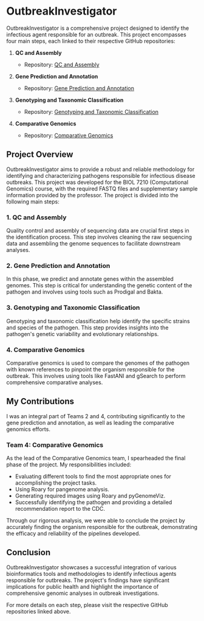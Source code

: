 # OutbreakInvestigator

OutbreakInvestigator is a comprehensive project designed to identify the infectious agent responsible for an outbreak. This project encompasses four main steps, each linked to their respective GitHub repositories:

1. **QC and Assembly**
   - Repository: [QC and Assembly](https://github.com/ayushilal20/OutbreakInvestigator-QC_Assembly)

2. **Gene Prediction and Annotation**
   - Repository: [Gene Prediction and Annotation](https://github.com/ayushilal20/OutbreakInvestigator-Gene_Prediction_Annotation)

3. **Genotyping and Taxonomic Classification**
   - Repository: [Genotyping and Taxonomic Classification](https://github.com/ayushilal20/OutbreakInvestigator-Genotyping_TaxonomicClassification)
4. **Comparative Genomics**
   - Repository: [Comparative Genomics](https://github.com/ayushilal20/OutbreakInvestigator-ComparativeGenomics)

## Project Overview

OutbreakInvestigator aims to provide a robust and reliable methodology for identifying and characterizing pathogens responsible for infectious disease outbreaks. This project was developed for the BIOL 7210 (Computational Genomics) course, with the required FASTQ files and supplementary sample information provided by the professor. The project is divided into the following main steps:

### 1. QC and Assembly
Quality control and assembly of sequencing data are crucial first steps in the identification process. This step involves cleaning the raw sequencing data and assembling the genome sequences to facilitate downstream analyses.

### 2. Gene Prediction and Annotation
In this phase, we predict and annotate genes within the assembled genomes. This step is critical for understanding the genetic content of the pathogen and involves using tools such as Prodigal and Bakta.

### 3. Genotyping and Taxonomic Classification
Genotyping and taxonomic classification help identify the specific strains and species of the pathogen. This step provides insights into the pathogen's genetic variability and evolutionary relationships.

### 4. Comparative Genomics
Comparative genomics is used to compare the genomes of the pathogen with known references to pinpoint the organism responsible for the outbreak. This involves using tools like FastANI and gSearch to perform comprehensive comparative analyses.

## My Contributions

I was an integral part of Teams 2 and 4, contributing significantly to the gene prediction and annotation, as well as leading the comparative genomics efforts.

### Team 4: Comparative Genomics
As the lead of the Comparative Genomics team, I spearheaded the final phase of the project. My responsibilities included:
- Evaluating different tools to find the most appropriate ones for accomplishing the project tasks.
- Using Roary for pangenome analysis.
- Generating required images using Roary and pyGenomeViz.
- Successfully identifying the pathogen and providing a detailed recommendation report to the CDC.

Through our rigorous analysis, we were able to conclude the project by accurately finding the organism responsible for the outbreak, demonstrating the efficacy and reliability of the pipelines developed.

## Conclusion

OutbreakInvestigator showcases a successful integration of various bioinformatics tools and methodologies to identify infectious agents responsible for outbreaks. The project's findings have significant implications for public health and highlight the importance of comprehensive genomic analyses in outbreak investigations.

For more details on each step, please visit the respective GitHub repositories linked above.
